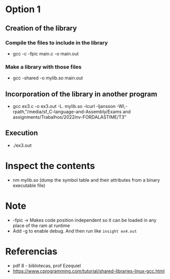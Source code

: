 # Option 1
## Creation of the library
### Compile the files to include in the library
- gcc -c -fpic main.c -o main.out
### Make a library with those files
- gcc -shared -o mylib.so main.out
## Incorporation of the library in another program
- gcc ex3.c -o ex3.out -L. mylib.so -lcurl -ljansson -Wl,-rpath,"/media/sf_C-language-and-Assembly/Exams and assignments/Trabalhos/2022inv-FORDALASTIME/T3"
## Execution
- ./ex3.out

# Inspect the contents
- nm mylib.so (dump the symbol table and their attributes from a binary executable file)

# Note
- -fpic -> Makes code position independent so it can be loaded in any place of the ram at runtime
- Add -g to enable debug. And then run like `insight ex4.out`

# Referencias
- pdf 8 - biblotecas, prof Ezequiel
- https://www.cprogramming.com/tutorial/shared-libraries-linux-gcc.html
